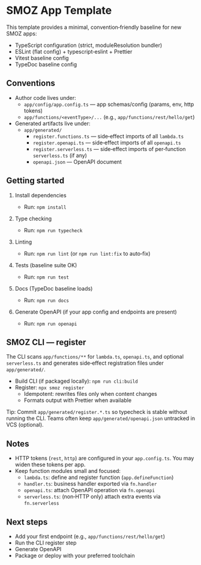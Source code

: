 # SMOZ App Template

This template provides a minimal, convention‑friendly baseline for new SMOZ apps:

- TypeScript configuration (strict, moduleResolution bundler)
- ESLint (flat config) + typescript‑eslint + Prettier
- Vitest baseline config
- TypeDoc baseline config

## Conventions

- Author code lives under:
  - `app/config/app.config.ts` — app schemas/config (params, env, http tokens)
  - `app/functions/<eventType>/...` (e.g., `app/functions/rest/hello/get`)
- Generated artifacts live under:
  - `app/generated/`
    - `register.functions.ts` — side‑effect imports of all `lambda.ts`
    - `register.openapi.ts` — side‑effect imports of all `openapi.ts`
    - `register.serverless.ts` — side‑effect imports of per‑function `serverless.ts` (if any)
    - `openapi.json` — OpenAPI document

## Getting started

1. Install dependencies
   - Run: `npm install`

2. Type checking
   - Run: `npm run typecheck`

3. Linting
   - Run: `npm run lint` (or `npm run lint:fix` to auto‑fix)

4. Tests (baseline suite OK)
   - Run: `npm run test`

5. Docs (TypeDoc baseline loads)
   - Run: `npm run docs`

6. Generate OpenAPI (if your app config and endpoints are present)
   - Run: `npm run openapi`

## SMOZ CLI — register

The CLI scans `app/functions/**` for `lambda.ts`, `openapi.ts`, and optional `serverless.ts`
and generates side‑effect registration files under `app/generated/`.

- Build CLI (if packaged locally): `npm run cli:build`
- Register: `npx smoz register`
  - Idempotent: rewrites files only when content changes
  - Formats output with Prettier when available

Tip: Commit `app/generated/register.*.ts` so typecheck is stable without running the CLI.
Teams often keep `app/generated/openapi.json` untracked in VCS (optional).

## Notes

- HTTP tokens (`rest`, `http`) are configured in your `app.config.ts`. You may widen these tokens per app.
- Keep function modules small and focused:
  - `lambda.ts`: define and register function (`app.defineFunction`)
  - `handler.ts`: business handler exported via `fn.handler`
  - `openapi.ts`: attach OpenAPI operation via `fn.openapi`
  - `serverless.ts`: (non‑HTTP only) attach extra events via `fn.serverless`

## Next steps

- Add your first endpoint (e.g., `app/functions/rest/hello/get`)
- Run the CLI register step
- Generate OpenAPI
- Package or deploy with your preferred toolchain
